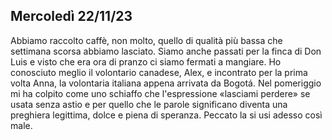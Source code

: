 ## Mercoledì 22/11/23

Abbiamo raccolto caffè, non molto, quello di qualità più bassa che settimana scorsa abbiamo lasciato. Siamo anche passati per la finca di Don Luis e visto che era ora di pranzo ci siamo fermati a mangiare. Ho conosciuto meglio il volontario canadese, Alex, e incontrato per la prima volta Anna, la volontaria italiana appena arrivata da Bogotá. Nel pomeriggio mi ha colpito come uno schiaffo che l'espressione «lasciami perdere» se usata senza astio e per quello che le parole significano diventa una preghiera legittima, dolce e piena di speranza. Peccato la si usi adesso così male.

